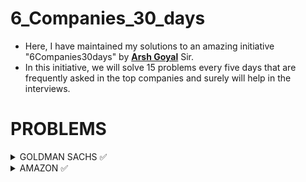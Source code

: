 # 6_Companies_30_days

* Here, I have maintained my solutions to an amazing initiative "6Companies30days" by [**Arsh Goyal**](https://www.youtube.com/c/ArshGoyal) Sir.
* In this initiative, we will solve 15 problems every five days that are frequently asked in the top companies and surely will help in the interviews.

# PROBLEMS
<details>
<summary> GOLDMAN SACHS  ✅ </summary>

Sr No.|  Problems                                                                                                                                                  |  My solutions 
------|------------------------------------------------------------------------------------------------------------------------------------------------------------|------------------------------------------------
1     | [Print Anagrams Together](https://practice.geeksforgeeks.org/problems/print-anagrams-together/1/#)                                                         | [Solution Link](Company%201%20-%20GS/1.cpp)
2     | [Overlapping Rectangles](https://practice.geeksforgeeks.org/problems/overlapping-rectangles1924/1/)                                                        | [Solution Link](Company%201%20-%20GS/2.cpp)
3     | [Count the subarrays having product less than k](https://practice.geeksforgeeks.org/problems/count-the-subarrays-having-product-less-than-k1708/1/)        | [Solution Link](Company%201%20-%20GS/3.cpp)
4     | [Run Length Encoding](https://practice.geeksforgeeks.org/problems/run-length-encoding/1/)                                                                  | [Solution Link](Company%201%20-%20GS/4.cpp)
5     | [Ugly Number](https://practice.geeksforgeeks.org/problems/ugly-numbers2254/1/)                                                                             | [Solution Link](Company%201%20-%20GS/5.cpp)
6     | [Greatest Common Divisor of Strings](https://leetcode.com/problems/greatest-common-divisor-of-strings/)                                                    | [Solution Link](Company%201%20-%20GS/6.cpp)
7     | [Find the position of M-th item](https://practice.geeksforgeeks.org/problems/find-the-position-of-m-th-item1723/1#)                                        | [Solution Link](Company%201%20-%20GS/7.cpp)
8     | [Total Decoding Messages](https://practice.geeksforgeeks.org/problems/total-decoding-messages1235/1/)                                                      | [Solution Link](Company%201%20-%20GS/8.cpp)
9     | [Number following a pattern](https://practice.geeksforgeeks.org/problems/number-following-a-pattern3126/1#)                                                | [Solution Link](Company%201%20-%20GS/9.cpp)
10    | [Max 10 numbers in a list having 10M entries](https://practice.geeksforgeeks.org/problems/k-largest-elements3736/1)                                        | [Solution Link](Company%201%20-%20GS/10.cpp)
11    | [Find Missing And Repeating](https://practice.geeksforgeeks.org/problems/find-missing-and-repeating2512/1/#)                                               | [Solution Link](Company%201%20-%20GS/11.cpp)
12    | [Squares in N*N Chessboard](https://practice.geeksforgeeks.org/problems/squares-in-nn-chessboard1801/1)                                                    | [Solution Link](Company%201%20-%20GS/12.cpp)
13    | [Decode the string](https://practice.geeksforgeeks.org/problems/decode-the-string2444/1)                                                                   | [Solution Link](Company%201%20-%20GS/13.cpp)
14    | [Minimum Size Subarray Sum](https://leetcode.com/problems/minimum-size-subarray-sum/)                                                                      | [Solution Link](Company%201%20-%20GS/14.cpp)
15    | [Array Pair Sum Divisibility Problem](https://practice.geeksforgeeks.org/problems/array-pair-sum-divisibility-problem3257/1#)                              | [Solution Link](Company%201%20-%20GS/15.cpp)

</details>


<details>
<summary> AMAZON  ✅ </summary>

Sr No.|  Problems                                                                                                                                                   |  My solutions 
------|-------------------------------------------------------------------------------------------------------------------------------------------------------------|------------------------------------------------
1     | [Maximum Profit](https://practice.geeksforgeeks.org/problems/maximum-profit4657/1)                                                                          | [Solution Link](Company%202%20-%20AMZ/1.cpp)
2     | [Longest Mountain in Array](https://leetcode.com/problems/longest-mountain-in-array/)                                                                       | [Solution Link](Company%202%20-%20AMZ/2.cpp)
3     | [IPL 2021 - Match Day 2](https://practice.geeksforgeeks.org/problems/deee0e8cf9910e7219f663c18d6d640ea0b87f87/1/)                                           | [Solution Link](Company%202%20-%20AMZ/3.cpp)
4     | [Brackets in Matrix Chain Multiplication](https://practice.geeksforgeeks.org/problems/brackets-in-matrix-chain-multiplication1024/1/)                       | [Solution Link](Company%202%20-%20AMZ/4.cpp)
5     | [Phone directory](https://practice.geeksforgeeks.org/problems/phone-directory4628/1/)                                                                       | [Solution Link](Company%202%20-%20AMZ/5.cpp)
6     | [Maximum of all subarrays of size k](https://practice.geeksforgeeks.org/problems/maximum-of-all-subarrays-of-size-k3101/1)                                  | [Solution Link](Company%202%20-%20AMZ/6.cpp)
7     | [First non-repeating character in a stream](https://practice.geeksforgeeks.org/problems/first-non-repeating-character-in-a-stream1216/1)                    | [Solution Link](Company%202%20-%20AMZ/7.cpp)
8     | [Count ways to N'th Stair(Order does not matter)](https://practice.geeksforgeeks.org/problems/count-ways-to-nth-stairorder-does-not-matter1322/1/)          | [Solution Link](Company%202%20-%20AMZ/8.cpp)
9     | [Is Sudoku Valid](https://practice.geeksforgeeks.org/problems/is-sudoku-valid4820/1/)                                                                       | [Solution Link](Company%202%20-%20AMZ/9.cpp)
10    | [Nuts and Bolts Problem](https://practice.geeksforgeeks.org/problems/nuts-and-bolts-problem0431/1)                                                          | [Solution Link](Company%202%20-%20AMZ/p10.cpp)
11    | [Serialize and Deserialize a Binary Tree](https://practice.geeksforgeeks.org/problems/serialize-and-deserialize-a-binary-tree/1)                            | [Solution Link](Company%202%20-%20AMZ/p11.cpp)
12    | [Column name from a given column number](https://practice.geeksforgeeks.org/problems/column-name-from-a-given-column-number4244/1/)                         | [Solution Link](Company%202%20-%20AMZ/p12.cpp)
13    | [Rotting Oranges](https://leetcode.com/problems/rotting-oranges/)                                                                                           | [Solution Link](Company%202%20-%20AMZ/p13.cpp)
14    | [Burning Tree](https://practice.geeksforgeeks.org/problems/burning-tree/1/)                                                                                 | [Solution Link](Company%202%20-%20AMZ/p14.cpp)
15    | [Delete N nodes after M nodes of a linked list](https://practice.geeksforgeeks.org/problems/delete-n-nodes-after-m-nodes-of-a-linked-list/1/)               | [Solution Link](Company%202%20-%20AMZ/p15.cpp)


</details>
